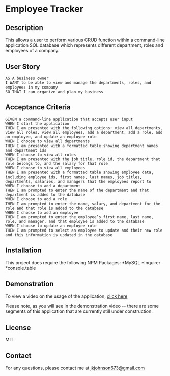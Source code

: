 # Employee Tracker

## Description
This allows a user to perform various CRUD function within a command-line application SQL database which represents different department, roles and employees of a company.


## User Story
```
AS A business owner
I WANT to be able to view and manage the departments, roles, and employees in my company
SO THAT I can organize and plan my business
```

## Acceptance Criteria
```
GIVEN a command-line application that accepts user input
WHEN I start the application
THEN I am presented with the following options: view all departments, view all roles, view all employees, add a department, add a role, add an employee, and update an employee role
WHEN I choose to view all departments
THEN I am presented with a formatted table showing department names and department ids
WHEN I choose to view all roles
THEN I am presented with the job title, role id, the department that role belongs to, and the salary for that role
WHEN I choose to view all employees
THEN I am presented with a formatted table showing employee data, including employee ids, first names, last names, job titles, departments, salaries, and managers that the employees report to
WHEN I choose to add a department
THEN I am prompted to enter the name of the department and that department is added to the database
WHEN I choose to add a role
THEN I am prompted to enter the name, salary, and department for the role and that role is added to the database
WHEN I choose to add an employee
THEN I am prompted to enter the employee’s first name, last name, role, and manager, and that employee is added to the database
WHEN I choose to update an employee role
THEN I am prompted to select an employee to update and their new role and this information is updated in the database 
```

## Installation
This project does require the following NPM Packages:
*MySQL
*Inquirer
*console.table

## Demonstration
To view a video on the usage of the application, [click here](https://app.castify.com/view/6b99fcba-5166-404c-8f47-c484969f1440)

Please note, as you will see in the demonstration video -- there are some segments of this application that are currently still under construction.
## License
MIT

## Contact
For any questions, please contact me at jkjohnson673@gmail.com